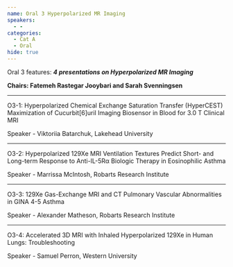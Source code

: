 ```yaml
---
name: Oral 3 Hyperpolarized MR Imaging
speakers:
  - -
categories:
  - Cat A
  - Oral
hide: true
---
```

Oral 3 features: _**4 presentations on Hyperpolarized MR Imaging**_

**Chairs: Fatemeh Rastegar Jooybari and Sarah Svenningsen**
_____________________________________________________
O3-1: Hyperpolarized Chemical Exchange Saturation Transfer (HyperCEST) Maximization of Cucurbit[6]uril Imaging Biosensor in Blood for 3.0 T Clinical MRI

Speaker - Viktoriia Batarchuk, Lakehead University
_____________________________________________________
O3-2: Hyperpolarized 129Xe MRI Ventilation Textures Predict Short- and Long-term Response to Anti-IL-5Rα Biologic Therapy in Eosinophilic Asthma

Speaker - Marrissa McIntosh, Robarts Research Institute
_____________________________________________________
O3-3: 129Xe Gas-Exchange MRI and CT Pulmonary Vascular Abnormalities in GINA 4-5 Asthma

Speaker - Alexander Matheson, Robarts Research Institute
_____________________________________________________
O3-4: Accelerated 3D MRI with Inhaled Hyperpolarized 129Xe in Human Lungs: Troubleshooting

Speaker - Samuel Perron, Western University
